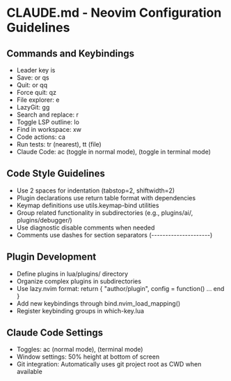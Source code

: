 # CLAUDE.md - Neovim Configuration Guidelines

## Commands and Keybindings
- Leader key is <Space>
- Save: <C-s> or <leader>qs
- Quit: <C-q> or <leader>qq
- Force quit: <leader>qz
- File explorer: <leader>e
- LazyGit: <leader>gg
- Search and replace: <leader>r
- Toggle LSP outline: <leader>lo
- Find in workspace: <leader>xw
- Code actions: <leader>ca
- Run tests: <leader>tr (nearest), <leader>tt (file)
- Claude Code: <leader>ac (toggle in normal mode), <C-o> (toggle in terminal mode)

## Code Style Guidelines
- Use 2 spaces for indentation (tabstop=2, shiftwidth=2)
- Plugin declarations use return table format with dependencies
- Keymap definitions use utils.keymap-bind utilities
- Group related functionality in subdirectories (e.g., plugins/ai/, plugins/debugger/)
- Use diagnostic disable comments when needed
- Comments use dashes for section separators (---------------------)

## Plugin Development
- Define plugins in lua/plugins/ directory
- Organize complex plugins in subdirectories
- Use lazy.nvim format: return { "author/plugin", config = function() ... end }
- Add new keybindings through bind.nvim_load_mapping()
- Register keybinding groups in which-key.lua

## Claude Code Settings
- Toggles: <leader>ac (normal mode), <C-o> (terminal mode)
- Window settings: 50% height at bottom of screen
- Git integration: Automatically uses git project root as CWD when available